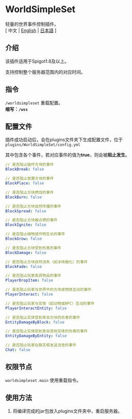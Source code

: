 # WorldSimpleSet
轻量的世界事件控制插件。  
[ 中文 | [English](https://github.com/reuAC/WorldSimpleSet/blob/reuAC/README_EN.md) | [日本語](https://github.com/reuAC/WorldSimpleSet/blob/reuAC/README_JP.md) ]

## 介绍
该插件适用于Spigot1.8及以上。  

支持控制整个服务器范围内的对应时间。
## 指令
`/worldsimpleset` 重载配置。  
**缩写：`/wss`**

## 配置文件
插件成功启动后，会在plugins文件夹下生成配置文件，位于 `plugins/WorldSimpleSet/config.yml`  

其中包含各个事件，若对应事件的值为**true**，则会被**阻止发生**。

```yaml
// 是否阻止破坏方块的事件
BlockBreak: false

// 是否阻止放置方块的事件
BlockPlace: false

// 是否阻止方块燃烧的事件
BlockBurn: false

// 是否阻止方块自然传播的事件
BlockSpread: false

// 是否阻止方块被点燃的事件
BlockIgnite: false

// 是否阻止植物或作物生长的事件
BlockGrow: false

// 是否阻止方块受到伤害的事件
BlockDamage: false

// 是否阻止方块自然消失（如冰块融化）的事件
BlockFade: false

// 是否阻止玩家丢弃物品的事件
PlayerDropItem: false

// 是否阻止玩家与世界中的方块或物体互动的事件
PlayerInteract: false

// 是否阻止玩家与实体（如动物或NPC）互动的事件
PlayerInteractEntity: false

// 是否阻止实体受到来自方块的伤害的事件
EntityDamageByBlock: false

// 是否阻止实体受到来自其他实体的伤害的事件
EntityDamageByEntity: false

// 是否阻止玩家在聊天框发送消息的事件
Chat: false

```

## 权限节点
`worldsimpleset.main` 使用重载指令。

## 使用方法
1. 将编译完成的jar包放入plugins文件夹中，重启服务器。